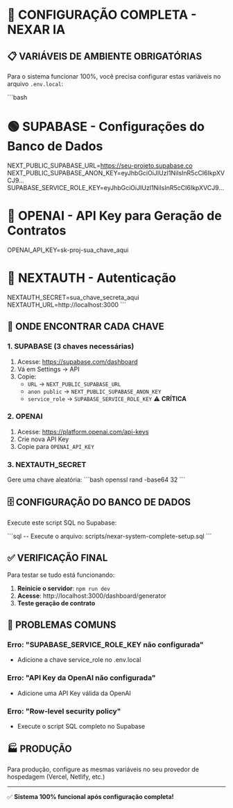 # 🔧 CONFIGURAÇÃO COMPLETA - NEXAR IA

## 📋 VARIÁVEIS DE AMBIENTE OBRIGATÓRIAS

Para o sistema funcionar 100%, você precisa configurar estas variáveis no arquivo `.env.local`:

\`\`\`bash
# 🟢 SUPABASE - Configurações do Banco de Dados
NEXT_PUBLIC_SUPABASE_URL=https://seu-projeto.supabase.co
NEXT_PUBLIC_SUPABASE_ANON_KEY=eyJhbGciOiJIUzI1NiIsInR5cCI6IkpXVCJ9...
SUPABASE_SERVICE_ROLE_KEY=eyJhbGciOiJIUzI1NiIsInR5cCI6IkpXVCJ9...

# 🤖 OPENAI - API Key para Geração de Contratos
OPENAI_API_KEY=sk-proj-sua_chave_aqui

# 🔐 NEXTAUTH - Autenticação
NEXTAUTH_SECRET=sua_chave_secreta_aqui
NEXTAUTH_URL=http://localhost:3000
\`\`\`

## 🎯 ONDE ENCONTRAR CADA CHAVE

### 1. **SUPABASE (3 chaves necessárias)**

1. Acesse: https://supabase.com/dashboard
2. Vá em Settings → API
3. Copie:
   - `URL` → `NEXT_PUBLIC_SUPABASE_URL`
   - `anon public` → `NEXT_PUBLIC_SUPABASE_ANON_KEY`
   - `service_role` → `SUPABASE_SERVICE_ROLE_KEY` ⚠️ **CRÍTICA**

### 2. **OPENAI**

1. Acesse: https://platform.openai.com/api-keys
2. Crie nova API Key
3. Copie para `OPENAI_API_KEY`

### 3. **NEXTAUTH_SECRET**

Gere uma chave aleatória:
\`\`\`bash
openssl rand -base64 32
\`\`\`

## 🗄️ CONFIGURAÇÃO DO BANCO DE DADOS

Execute este script SQL no Supabase:

\`\`\`sql
-- Execute o arquivo: scripts/nexar-system-complete-setup.sql
\`\`\`

## ✅ VERIFICAÇÃO FINAL

Para testar se tudo está funcionando:

1. **Reinicie o servidor**: `npm run dev`
2. **Acesse**: http://localhost:3000/dashboard/generator
3. **Teste geração de contrato**

## 🚨 PROBLEMAS COMUNS

### Erro: "SUPABASE_SERVICE_ROLE_KEY não configurada"
- Adicione a chave service_role no .env.local

### Erro: "API Key da OpenAI não configurada"  
- Adicione uma API Key válida da OpenAI

### Erro: "Row-level security policy"
- Execute o script SQL completo no Supabase

## 🏭 PRODUÇÃO

Para produção, configure as mesmas variáveis no seu provedor de hospedagem (Vercel, Netlify, etc.)

---

✅ **Sistema 100% funcional após configuração completa!**
